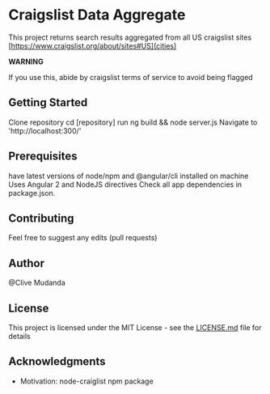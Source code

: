 # Craigslist Data Aggregate

This project returns search results aggregated from all US craigslist sites [https://www.craigslist.org/about/sites#US](cities)

**WARNING**

If you use this, abide by craigslist terms of service to avoid being flagged

## Getting Started

Clone repository 
cd [repository]
run ng build && node server.js
Navigate to 'http://localhost:300/'

## Prerequisites

have latest versions of node/npm and @angular/cli installed on machine
Uses Angular 2 and NodeJS directives
Check all app dependencies in package.json.


## Contributing

Feel free to suggest any edits (pull requests)


## Author

@Clive Mudanda

## License

This project is licensed under the MIT License - see the [LICENSE.md](LICENSE.md) file for details

## Acknowledgments

* Motivation: node-craiglist npm package

